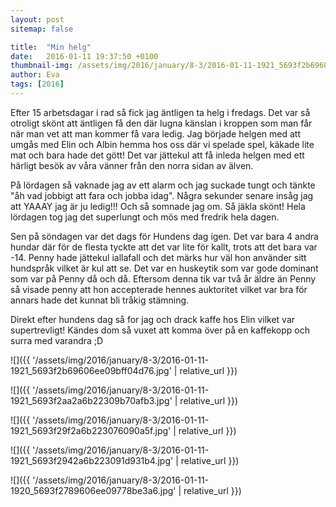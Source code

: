 ```yaml
---
layout: post
sitemap: false

title:  "Min helg"
date:   2016-01-11 19:37:50 +0100
thumbnail-img: /assets/img/2016/january/8-3/2016-01-11-1921_5693f2b69606ee09bff04d76.jpg
author: Eva
tags: [2016]
---
```


Efter 15 arbetsdagar i rad så fick jag äntligen ta helg i fredags. Det var så otroligt skönt att äntligen få den där lugna känslan i kroppen som man får när man vet att man kommer få vara ledig. Jag började helgen med att umgås med Elin och Albin hemma hos oss där vi spelade spel, käkade lite mat och bara hade det gött! Det var jättekul att få inleda helgen med ett härligt besök av våra vänner från den norra sidan av älven. 

På lördagen så vaknade jag av ett alarm och jag suckade tungt och tänkte "åh vad jobbigt att fara och jobba idag". Några sekunder senare insåg jag att YAAAY jag är ju ledig!!! Och så somnade jag om. Så jäkla skönt! Hela lördagen tog jag det superlungt och mös med fredrik hela dagen. 

Sen på söndagen var det dags för Hundens dag igen. Det var bara 4 andra hundar där för de flesta tyckte att det var lite för kallt, trots att det bara var -14. Penny hade jättekul iallafall och det märks hur väl hon använder sitt hundspråk vilket är kul att se. Det var en huskeytik som var gode dominant som var på Penny då och då. Eftersom denna tik var två år äldre än Penny så visade penny att hon accepterade hennes auktoritet vilket var bra för annars hade det kunnat bli tråkig stämning. 

Direkt efter hundens dag så for jag och drack kaffe hos Elin vilket var supertrevligt! Kändes dom så vuxet att komma över på en kaffekopp och surra med varandra ;D

![]({{ '/assets/img/2016/january/8-3/2016-01-11-1921_5693f2b69606ee09bff04d76.jpg'  | relative_url }})

![]({{ '/assets/img/2016/january/8-3/2016-01-11-1921_5693f2aa2a6b22309b70afb3.jpg'  | relative_url }})

![]({{ '/assets/img/2016/january/8-3/2016-01-11-1921_5693f29f2a6b223076090a5f.jpg'  | relative_url }})

![]({{ '/assets/img/2016/january/8-3/2016-01-11-1921_5693f2942a6b223091d931b4.jpg'  | relative_url }})

![]({{ '/assets/img/2016/january/8-3/2016-01-11-1920_5693f2789606ee09778be3a6.jpg'  | relative_url }})

